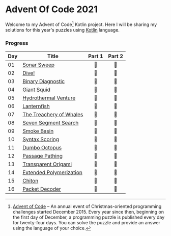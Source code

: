 # Advent Of Code 2021

Welcome to my Advent of Code[^aoc] Kotlin project. Here I will be sharing my solutions for this year's puzzles using [Kotlin](https://kotlinlang.org) language.

### Progress
| Day | Title                                   | Part 1 | Part 2 |
|-----|-----------------------------------------|:------:|:------:|
| 01  | [Sonar Sweep](src/Day01.kt)             |   🌟   |   🌟   |
| 02  | [Dive!](src/Day02.kt)                   |   🌟   |   🌟   |
| 03  | [Binary Diagnostic](src/Day03.kt)       |   🌟   |   🌟   | 
| 04  | [Giant Squid](src/Day04.kt)             |   🌟   |   🌟   | 
| 05  | [Hydrothermal Venture](src/Day05.kt)    |   🌟   |   🌟   | 
| 06  | [Lanternfish](src/Day06.kt)             |   🌟   |   🌟   |
| 07  | [The Treachery of Whales](src/Day07.kt) |   🌟   |   🌟   |
| 08  | [Seven Segment Search](src/Day08.kt)    |   🌟   |   🌟   |
| 09  | [Smoke Basin](src/Day09.kt)             |   🌟   |   🌟   |
| 10  | [Syntax Scoring](src/Day10.kt)          |   🌟   |   🌟   |
| 11  | [Dumbo Octopus](src/Day11.kt)           |   🌟   |   🌟   |
| 12  | [Passage Pathing](src/Day12.kt)         |   🌟   |   🌟   |
| 13  | [Transparent Origami](src/Day13.kt)     |   🌟   |   🌟   |
| 14  | [Extended Polymerization](src/Day14.kt) |   🌟   |   🌟   |
| 15  | [Chiton](src/Day15.kt)                  |   🌟   |   🌟   |
| 16  | [Packet Decoder](src/Day16.kt)          |   🌟   |   🌟   |


[^aoc]: [Advent of Code](https://adventofcode.com) – An annual event of Christmas-oriented programming challenges started December 2015.
Every year since then, beginning on the first day of December, a programming puzzle is published every day for twenty-four days.
You can solve the puzzle and provide an answer using the language of your choice.
